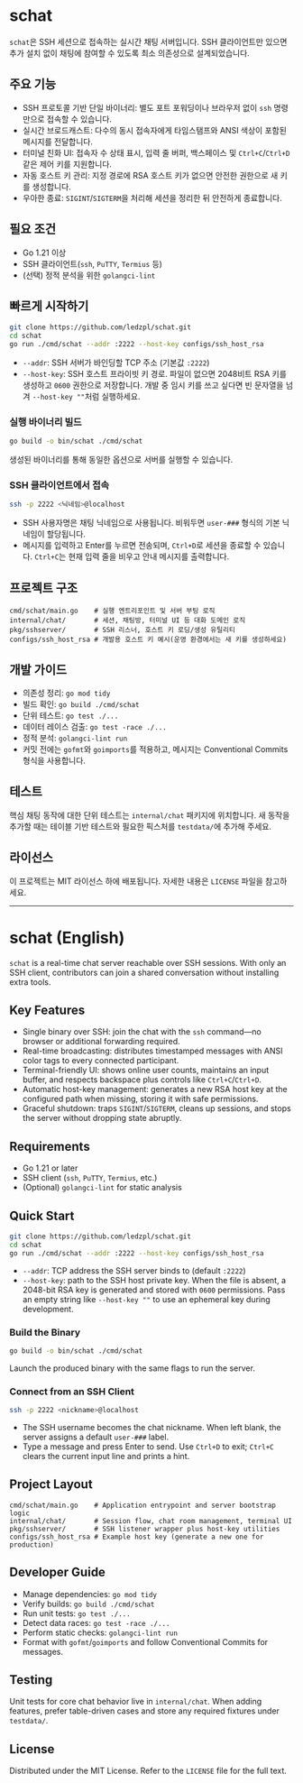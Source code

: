 # schat

`schat`은 SSH 세션으로 접속하는 실시간 채팅 서버입니다. SSH 클라이언트만 있으면 추가 설치 없이 채팅에 참여할 수 있도록 최소 의존성으로 설계되었습니다.

## 주요 기능
- SSH 프로토콜 기반 단일 바이너리: 별도 포트 포워딩이나 브라우저 없이 `ssh` 명령만으로 접속할 수 있습니다.
- 실시간 브로드캐스트: 다수의 동시 접속자에게 타임스탬프와 ANSI 색상이 포함된 메시지를 전달합니다.
- 터미널 친화 UI: 접속자 수 상태 표시, 입력 줄 버퍼, 백스페이스 및 `Ctrl+C`/`Ctrl+D` 같은 제어 키를 지원합니다.
- 자동 호스트 키 관리: 지정 경로에 RSA 호스트 키가 없으면 안전한 권한으로 새 키를 생성합니다.
- 우아한 종료: `SIGINT`/`SIGTERM`을 처리해 세션을 정리한 뒤 안전하게 종료합니다.

## 필요 조건
- Go 1.21 이상
- SSH 클라이언트(`ssh`, `PuTTY`, `Termius` 등)
- (선택) 정적 분석을 위한 `golangci-lint`

## 빠르게 시작하기
```bash
git clone https://github.com/ledzpl/schat.git
cd schat
go run ./cmd/schat --addr :2222 --host-key configs/ssh_host_rsa
```

- `--addr`: SSH 서버가 바인딩할 TCP 주소 (기본값 `:2222`)
- `--host-key`: SSH 호스트 프라이빗 키 경로. 파일이 없으면 2048비트 RSA 키를 생성하고 `0600` 권한으로 저장합니다. 개발 중 임시 키를 쓰고 싶다면 빈 문자열을 넘겨 `--host-key ""`처럼 실행하세요.

### 실행 바이너리 빌드
```bash
go build -o bin/schat ./cmd/schat
```
생성된 바이너리를 통해 동일한 옵션으로 서버를 실행할 수 있습니다.

### SSH 클라이언트에서 접속
```bash
ssh -p 2222 <닉네임>@localhost
```
- SSH 사용자명은 채팅 닉네임으로 사용됩니다. 비워두면 `user-###` 형식의 기본 닉네임이 할당됩니다.
- 메시지를 입력하고 Enter를 누르면 전송되며, `Ctrl+D`로 세션을 종료할 수 있습니다. `Ctrl+C`는 현재 입력 줄을 비우고 안내 메시지를 출력합니다.

## 프로젝트 구조
```
cmd/schat/main.go    # 실행 엔트리포인트 및 서버 부팅 로직
internal/chat/       # 세션, 채팅방, 터미널 UI 등 대화 도메인 로직
pkg/sshserver/       # SSH 리스너, 호스트 키 로딩/생성 유틸리티
configs/ssh_host_rsa # 개발용 호스트 키 예시(운영 환경에서는 새 키를 생성하세요)
```

## 개발 가이드
- 의존성 정리: `go mod tidy`
- 빌드 확인: `go build ./cmd/schat`
- 단위 테스트: `go test ./...`
- 데이터 레이스 검출: `go test -race ./...`
- 정적 분석: `golangci-lint run`
- 커밋 전에는 `gofmt`와 `goimports`를 적용하고, 메시지는 Conventional Commits 형식을 사용합니다.

## 테스트
핵심 채팅 동작에 대한 단위 테스트는 `internal/chat` 패키지에 위치합니다. 새 동작을 추가할 때는 테이블 기반 테스트와 필요한 픽스처를 `testdata/`에 추가해 주세요.

## 라이선스
이 프로젝트는 MIT 라이선스 하에 배포됩니다. 자세한 내용은 `LICENSE` 파일을 참고하세요.

---

# schat (English)

`schat` is a real-time chat server reachable over SSH sessions. With only an SSH client, contributors can join a shared conversation without installing extra tools.

## Key Features
- Single binary over SSH: join the chat with the `ssh` command—no browser or additional forwarding required.
- Real-time broadcasting: distributes timestamped messages with ANSI color tags to every connected participant.
- Terminal-friendly UI: shows online user counts, maintains an input buffer, and respects backspace plus controls like `Ctrl+C`/`Ctrl+D`.
- Automatic host-key management: generates a new RSA host key at the configured path when missing, storing it with safe permissions.
- Graceful shutdown: traps `SIGINT`/`SIGTERM`, cleans up sessions, and stops the server without dropping state abruptly.

## Requirements
- Go 1.21 or later
- SSH client (`ssh`, `PuTTY`, `Termius`, etc.)
- (Optional) `golangci-lint` for static analysis

## Quick Start
```bash
git clone https://github.com/ledzpl/schat.git
cd schat
go run ./cmd/schat --addr :2222 --host-key configs/ssh_host_rsa
```

- `--addr`: TCP address the SSH server binds to (default `:2222`)
- `--host-key`: path to the SSH host private key. When the file is absent, a 2048-bit RSA key is generated and stored with `0600` permissions. Pass an empty string like `--host-key ""` to use an ephemeral key during development.

### Build the Binary
```bash
go build -o bin/schat ./cmd/schat
```
Launch the produced binary with the same flags to run the server.

### Connect from an SSH Client
```bash
ssh -p 2222 <nickname>@localhost
```
- The SSH username becomes the chat nickname. When left blank, the server assigns a default `user-###` label.
- Type a message and press Enter to send. Use `Ctrl+D` to exit; `Ctrl+C` clears the current input line and prints a hint.

## Project Layout
```
cmd/schat/main.go    # Application entrypoint and server bootstrap logic
internal/chat/       # Session flow, chat room management, terminal UI
pkg/sshserver/       # SSH listener wrapper plus host-key utilities
configs/ssh_host_rsa # Example host key (generate a new one for production)
```

## Developer Guide
- Manage dependencies: `go mod tidy`
- Verify builds: `go build ./cmd/schat`
- Run unit tests: `go test ./...`
- Detect data races: `go test -race ./...`
- Perform static checks: `golangci-lint run`
- Format with `gofmt`/`goimports` and follow Conventional Commits for messages.

## Testing
Unit tests for core chat behavior live in `internal/chat`. When adding features, prefer table-driven cases and store any required fixtures under `testdata/`.

## License
Distributed under the MIT License. Refer to the `LICENSE` file for the full text.
